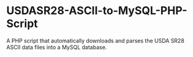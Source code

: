 # USDASR28-ASCII-to-MySQL-PHP-Script
A PHP script that automatically downloads and parses the USDA SR28 ASCII data files into a MySQL database.
